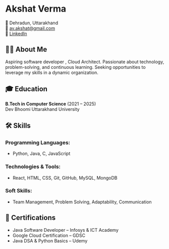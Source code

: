 # Akshat Verma

📍 Dehradun, Uttarakhand  
📧 av.akshat@gmail.com  
🔗 [LinkedIn](https://linkedin.com/in/akshatverma2025/)  

## 👨‍💻 About Me
Aspiring software developer , Cloud Architect. Passionate about technology, problem-solving, and continuous learning. Seeking opportunities to leverage my skills in a dynamic organization.

## 🎓 Education
**B.Tech in Computer Science** (2021 – 2025)  
Dev Bhoomi Uttarakhand University

## 🛠️ Skills
### Programming Languages:
- Python, Java, C, JavaScript
### Technologies & Tools:
- React, HTML, CSS, Git, GitHub, MySQL, MongoDB
### Soft Skills:
- Team Management, Problem Solving, Adaptability, Communication

## 📜 Certifications
- Java Software Developer – Infosys & ICT Academy
- Google Cloud Certification – GDSC
- Java DSA & Python Basics – Udemy


<!---
1109akshatverma/1109akshatverma is a ✨ special ✨ repository because its `README.md` (this file) appears on your GitHub profile.
You can click the Preview link to take a look at your changes.
--->
